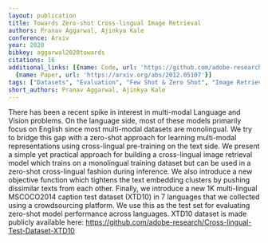 ```yaml
---
layout: publication
title: Towards Zero-shot Cross-lingual Image Retrieval
authors: Pranav Aggarwal, Ajinkya Kale
conference: Arxiv
year: 2020
bibkey: aggarwal2020towards
citations: 16
additional_links: [{name: Code, url: 'https://github.com/adobe-research/Cross-lingual-Test-Dataset-XTD10'},
  {name: Paper, url: 'https://arxiv.org/abs/2012.05107'}]
tags: ["Datasets", "Evaluation", "Few Shot & Zero Shot", "Image Retrieval"]
short_authors: Pranav Aggarwal, Ajinkya Kale
---
```

There has been a recent spike in interest in multi-modal Language and Vision
problems. On the language side, most of these models primarily focus on English
since most multi-modal datasets are monolingual. We try to bridge this gap with
a zero-shot approach for learning multi-modal representations using
cross-lingual pre-training on the text side. We present a simple yet practical
approach for building a cross-lingual image retrieval model which trains on a
monolingual training dataset but can be used in a zero-shot cross-lingual
fashion during inference. We also introduce a new objective function which
tightens the text embedding clusters by pushing dissimilar texts from each
other. Finally, we introduce a new 1K multi-lingual MSCOCO2014 caption test
dataset (XTD10) in 7 languages that we collected using a crowdsourcing
platform. We use this as the test set for evaluating zero-shot model
performance across languages. XTD10 dataset is made publicly available here:
https://github.com/adobe-research/Cross-lingual-Test-Dataset-XTD10
